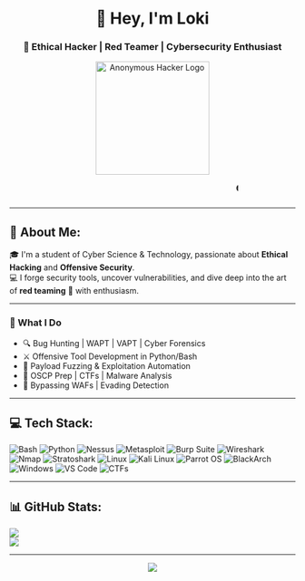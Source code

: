 <h1 align="center">👋 Hey, I'm Loki</h1>
<h3 align="center">🚩 Ethical Hacker | Red Teamer | Cybersecurity Enthusiast</h3>

<p align="center">
  <img src="https://media.giphy.com/media/3o7TKtnuHOHHUjR38Y/giphy.gif" width="200" alt="Anonymous Hacker Logo">
</p>

<p align="center">
  <marquee width="60%" direction="left" height="30px"><strong>🟢 On the way to become a great hacker...</strong></marquee>
</p>

---

## 💫 About Me:
🎓 I'm a student of Cyber Science & Technology, passionate about **Ethical Hacking** and **Offensive Security**.  
💻 I forge security tools, uncover vulnerabilities, and dive deep into the art of **red teaming** 🚩 with enthusiasm.  

---

### 🧠 What I Do
- 🔍 Bug Hunting | WAPT | VAPT | Cyber Forensics  
- ⚔️ Offensive Tool Development in Python/Bash  
- 🧪 Payload Fuzzing & Exploitation Automation  
- 🤖 OSCP Prep | CTFs | Malware Analysis  
- 🧱 Bypassing WAFs | Evading Detection  

---

## 💻 Tech Stack:

![Bash](https://img.shields.io/badge/Bash-121011?style=for-the-badge&logo=gnu-bash&logoColor=white)
![Python](https://img.shields.io/badge/Python-3670A0?style=for-the-badge&logo=python&logoColor=ffdd54)
![Nessus](https://img.shields.io/badge/Nessus-0096D6?style=for-the-badge&logo=tenable&logoColor=white)
![Metasploit](https://img.shields.io/badge/Metasploit-000000?style=for-the-badge&logo=metasploit&logoColor=white)
![Burp Suite](https://img.shields.io/badge/Burp_Suite-ff6600?style=for-the-badge&logo=burpsuite&logoColor=white)
![Wireshark](https://img.shields.io/badge/Wireshark-1679A7?style=for-the-badge&logo=wireshark&logoColor=white)
![Nmap](https://img.shields.io/badge/Nmap-004872?style=for-the-badge&logo=linux&logoColor=white)
![Stratoshark](https://img.shields.io/badge/Stratoshark-00AEEF?style=for-the-badge&logo=shark&logoColor=white)
![Linux](https://img.shields.io/badge/Linux-FCC624?style=for-the-badge&logo=linux&logoColor=black)
![Kali Linux](https://img.shields.io/badge/Kali_Linux-557C94?style=for-the-badge&logo=kalilinux&logoColor=white)
![Parrot OS](https://img.shields.io/badge/Parrot_OS-1D2027?style=for-the-badge&logo=parrot-security&logoColor=00FFFF)
![BlackArch](https://img.shields.io/badge/BlackArch_Linux-DD0000?style=for-the-badge&logo=arch-linux&logoColor=white)
![Windows](https://img.shields.io/badge/Windows-0078D6?style=for-the-badge&logo=windows&logoColor=white)
![VS Code](https://img.shields.io/badge/VSCode-007ACC?style=for-the-badge&logo=visual-studio-code&logoColor=white)
![CTFs](https://img.shields.io/badge/CTFs-222222?style=for-the-badge&logo=hack-the-box&logoColor=00ff00)

---

## 📊 GitHub Stats:

![](https://github-readme-stats.vercel.app/api?username=cyber00tX&theme=dark&hide_border=false&include_all_commits=false&count_private=false)<br/>
![](https://nirzak-streak-stats.vercel.app/?user=cyber00tX&theme=dark&hide_border=false)<br/>

---

<p align="center">
  <img src="https://visitcount.itsvg.in/api?id=cyber00tX&icon=0&color=0" />
</p>
